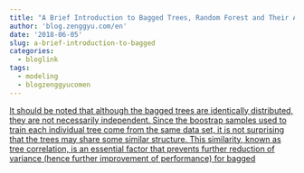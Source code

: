 ```yaml
---
title: "A Brief Introduction to Bagged Trees, Random Forest and Their Applications in R"
author: 'blog.zenggyu.com/en'
date: '2018-06-05'
slug: a-brief-introduction-to-bagged
categories:
  - bloglink
tags:
  - modeling
  - blogzenggyucomen
---
```


[It should be noted that although the bagged trees are identically distributed, they are not necessarily independent. Since the boostrap samples used to train each individual tree come from the same data set, it is not surprising that the trees may share some similar structure. This similarity, known as tree correlation, is an essential factor that prevents further reduction of variance (hence further improvement of performance) for bagged<i class="fas fa-external-link-alt"></i>](https://blog.zenggyu.com/en/post/2018-06-05/a-brief-introduction-to-bagged-trees-random-forest-and-their-applications-in-r/)

